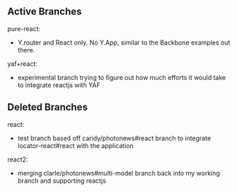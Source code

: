 

## Active Branches

pure-react:
- Y.router and React only. No Y.App, similar to the Backbone examples out there.

yaf+react:
- experimental branch trying to figure out how much efforts it would take to
  integrate reactjs with YAF


## Deleted Branches

react:
- test branch based off caridy/photonews#react branch to integrate
  locator-react#react with the application

react2:
- merging clarle/photonews#multi-model branch back into my working branch and
  supporting reactjs
